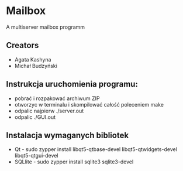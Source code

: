 # Mailbox
A multiserver mailbox programm


## Creators
* Agata Kashyna
* Michał Budzyński

## Instrukcja uruchomienia programu:
* pobrać i rozpakować archiwum ZIP
* otworzyc w terminalu i skompilować całość poleceniem make
* odpalic najpierw ./server.out
* odpalic ./GUI.out

## Instalacja wymaganych bibliotek
* Qt - sudo zypper install libqt5-qtbase-devel libqt5-qtwidgets-devel libqt5-qtgui-devel
* SQLlite - sudo zypper install sqlite3 sqlite3-devel
